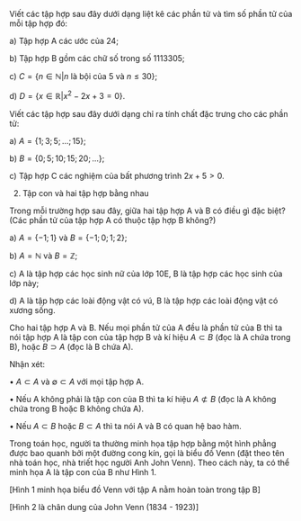 Viết các tập hợp sau đây dưới dạng liệt kê các phần tử và tìm số phần tử của mỗi tập hợp đó:

a) Tập hợp A các ước của 24;

b) Tập hợp B gồm các chữ số trong số 1113305;

c) $C = \{n \in \mathbb{N} | n \text{ là bội của 5 và } n \leq 30\}$;

d) $D = \{x \in \mathbb{R} | x^2 - 2x + 3 = 0\}$.

Viết các tập hợp sau đây dưới dạng chỉ ra tính chất đặc trưng cho các phần tử:

a) $A = \{1; 3; 5; ...; 15\}$;

b) $B = \{0; 5; 10; 15; 20; ...\}$;

c) Tập hợp C các nghiệm của bất phương trình $2x + 5 > 0$.

2. Tập con và hai tập hợp bằng nhau

Trong mỗi trường hợp sau đây, giữa hai tập hợp A và B có điều gì đặc biệt? (Các phần tử của tập hợp A có thuộc tập hợp B không?)

a) $A = \{-1; 1\}$ và $B = \{-1; 0; 1; 2\}$;

b) $A = \mathbb{N}$ và $B = \mathbb{Z}$;

c) A là tập hợp các học sinh nữ của lớp 10E, B là tập hợp các học sinh của lớp này;

d) A là tập hợp các loài động vật có vú, B là tập hợp các loài động vật có xương sống.

Cho hai tập hợp A và B. Nếu mọi phần tử của A đều là phần tử của B thì ta nói tập hợp A là tập con của tập hợp B và kí hiệu $A \subset B$ (đọc là A chứa trong B), hoặc $B \supset A$ (đọc là B chứa A).

Nhận xét:

• $A \subset A$ và $\emptyset \subset A$ với mọi tập hợp A.

• Nếu A không phải là tập con của B thì ta kí hiệu $A \not\subset B$ (đọc là A không chứa trong B hoặc B không chứa A).

• Nếu $A \subset B$ hoặc $B \subset A$ thì ta nói A và B có quan hệ bao hàm.

Trong toán học, người ta thường minh họa tập hợp bằng một hình phẳng được bao quanh bởi một đường cong kín, gọi là biểu đồ Venn (đặt theo tên nhà toán học, nhà triết học người Anh John Venn). Theo cách này, ta có thể minh họa A là tập con của B như Hình 1.

[Hình 1 minh họa biểu đồ Venn với tập A nằm hoàn toàn trong tập B]

[Hình 2 là chân dung của John Venn (1834 - 1923)]